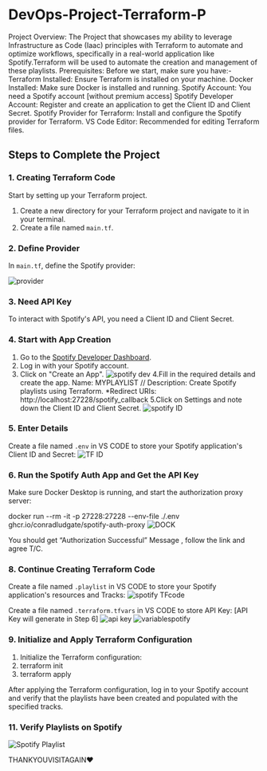 # DevOps-Project-Terraform-P
Project Overview: The Project that showcases my ability to leverage Infrastructure as Code (Iaac) principles with Terraform to automate and optimize workflows, specifically in a real-world application like Spotify.Terraform will be used to automate the creation and management of these playlists.
Prerequisites: Before we start, make sure you have:-
 	Terraform Installed: Ensure Terraform is installed on your machine. 
 	Docker Installed: Make sure Docker is installed and running.
 	Spotify Account: You need a Spotify account [without premium access]
 	Spotify Developer Account: Register and create an application to get the Client ID and Client Secret.
 	Spotify Provider for Terraform: Install and configure the Spotify provider for Terraform.
 	VS Code Editor: Recommended for editing Terraform files.

## Steps to Complete the Project

### 1. Creating Terraform Code

Start by setting up your Terraform project.

1. Create a new directory for your Terraform project and navigate to it in your terminal.
2. Create a file named `main.tf`.

### 2. Define Provider

In `main.tf`, define the Spotify provider:

![provider](https://github.com/user-attachments/assets/54b9f674-7cee-4711-884d-b797a166bb55)

### 3. Need API Key

To interact with Spotify's API, you need a Client ID and Client Secret.

### 4. Start with App Creation

1. Go to the [Spotify Developer Dashboard](https://developer.spotify.com/dashboard/).
2. Log in with your Spotify account.
3. Click on "Create an App".
![spotify dev](https://github.com/user-attachments/assets/b4c548bf-d72b-4456-a9de-a4be18b0cb44)
4.Fill in the required details and create the app.
Name: MYPLAYLIST // Description: Create Spotify playlists using Terraform.
*Redirect URIs: http://localhost:27228/spotify_callback
5.Click on Settings and note down the Client ID and Client Secret. 
![spotify ID](https://github.com/user-attachments/assets/467a357e-49ab-4a40-a3a2-a5fe6e19d532)

### 5. Enter Details

Create a file named `.env` in VS CODE to store your Spotify application's Client ID and Secret:
![TF ID](https://github.com/user-attachments/assets/75024fe5-2ae8-4f2d-a992-f47ddbe6724e)

### 6. Run the Spotify Auth App and Get the API Key

Make sure Docker Desktop is running, and start the authorization proxy server:

docker run --rm -it -p 27228:27228 --env-file ./.env ghcr.io/conradludgate/spotify-auth-proxy
![DOCK](https://github.com/user-attachments/assets/5f4b2cf5-85a1-4b3a-bf4c-7f9853fc469c)

You should get “Authorization Successful” Message , follow the link and agree T/C.

### 8. Continue Creating Terraform Code

Create a file named `.playlist` in VS CODE to store your Spotify application's resources and Tracks:
![spotify TFcode](https://github.com/user-attachments/assets/b9265fb8-5bb3-4c41-aa46-7fc4f821750f)

Create a file named `.terraform.tfvars` in VS CODE to store API Key: [API Key will generate in Step 6]
![api key](https://github.com/user-attachments/assets/d9a25e6c-7c93-4026-9c98-cc00904505c8)
![variablespotify](https://github.com/user-attachments/assets/c315cc99-106b-484f-a613-5977139e4480)

### 9. Initialize and Apply Terraform Configuration

1. Initialize the Terraform configuration:
2. terraform init
3. terraform apply

After applying the Terraform configuration, log in to your Spotify account and verify that the playlists have been created and populated with the specified tracks.

### 11. Verify Playlists on Spotify
![Spotify Playlist](https://github.com/user-attachments/assets/4e60075e-4f47-4b94-bbe4-045666bf9480)


THANKYOUVISITAGAIN❤️





